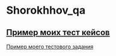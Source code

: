 # Shorokhhov_qa

[Пример моих тест кейсов](https://docs.google.com/spreadsheets/d/1c_SuT51RRLDt7B22ivwo3LPJmad3OP9s_L9Zy3HS_3g/edit?usp=sharing)
---
[Пример моего тестового задания](https://docs.google.com/spreadsheets/d/1aLiSoow-Fg0T_hjDljHQ7wNS0r31kiWUwi7v-VBTsKw/edit?usp=sharing)

